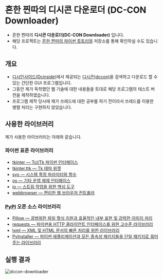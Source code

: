 # 흔한 찐따의 디시콘 다운로더 (DC-CON Downloader)

- 흔한 찐따의 **디시콘 다운로더(DC-CON Downloader)** 입니다.
- 해당 프로젝트는 [흔한 찐따의 파이썬 튜토리얼](https://github.com/iam-jjintta/python-tutorial/tree/main/projects/dccon-downloader) 저장소를 통해 확인하실 수도 있습니다.

## 개요

- [디시인사이드(Dcinside)](https://www.dcinside.com/)에서 제공되는 [디시콘(dccon)](https://dccon.dcinside.com/)을 검색하고 다운로드 할 수 있는 간단한 GUI 프로그램입니다.
- 그동안 제가 독학했던 웹 기술에 대한 내용들을 토대로 해당 프로그램의 테스트 버전을 제작하였습니다.
- 프로그램 제작 당시에 제가 쓰레드에 대한 공부를 하기 전이라서 쓰레드를 이용한 병렬 처리는 구현하지 않았습니다.

## 사용한 라이브러리

제가 사용한 라이브러리는 아래와 같습니다.

### 파이썬 표준 라이브러리

- [tkinter — Tcl/Tk 파이썬 인터페이스](https://docs.python.org/ko/3/library/tkinter.html)
- [tkinter.ttk — Tk 테마 위젯](https://docs.python.org/ko/3/library/tkinter.ttk.html)
- [sys — 시스템 특정 파라미터와 함수](https://docs.python.org/ko/3/library/sys.html)
- [os — 기타 운영 체제 인터페이스](https://docs.python.org/ko/3/library/os.html)
- [io — 스트림 작업을 위한 핵심 도구](https://docs.python.org/ko/3/library/io.html)
- [webbrowser — 편리한 웹 브라우저 컨트롤러](https://docs.python.org/ko/3/library/webbrowser.html)

### [PyPI](https://pypi.org/) 오픈 소스 라이브러리

- [Pillow — 광범위한 파일 형식 지원과 효율적인 내부 표현 및 강력한 이미지 처리](https://pillow.readthedocs.io/en/stable/)
- [requests — 파이썬용 HTTP 클라이언트 인터페이스를 위한 고수준 라이브러리](https://docs.python-requests.org/en/master/)
- [lxml — XML 및 HTML 문서의 빠른 처리를 위한 라이브러리](https://lxml.de/)
- [PyInstaller — 파이썬 애플리케이션과 모든 종속성 패키지들을 단일 패키지로 묶어주는 라이브러리](https://pyinstaller.org/en/stable/)

## 실행 결과

![dccon-downloader](./images/01.png)
